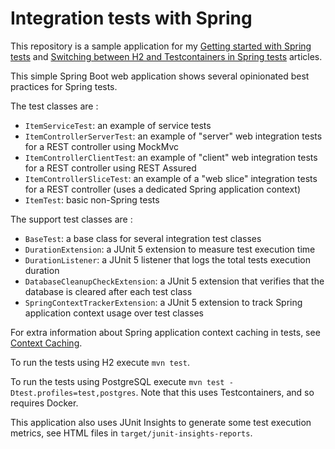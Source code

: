 # Integration tests with Spring

This repository is a sample application for my
[Getting started with Spring tests](https://www.adeliosys.fr/articles/spring-tests/) and
[Switching between H2 and Testcontainers in Spring tests](https://www.adeliosys.fr/articles/spring-tests-database/)
articles.

This simple Spring Boot web application shows several opinionated best practices for Spring tests.

The test classes are :

- `ItemServiceTest`: an example of service tests
- `ItemControllerServerTest`: an example of "server" web integration tests for a REST controller using MockMvc
- `ItemControllerClientTest`: an example of "client" web integration tests for a REST controller using REST Assured
- `ItemControllerSliceTest`: an example of a "web slice" integration tests for a REST controller (uses a dedicated Spring application context)
- `ItemTest`: basic non-Spring tests

The support test classes are :

- `BaseTest`: a base class for several integration test classes
- `DurationExtension`: a JUnit 5 extension to measure test execution time
- `DurationListener`: a JUnit 5 listener that logs the total tests execution duration
- `DatabaseCleanupCheckExtension`: a JUnit 5 extension that verifies that the database is cleared after each test class
- `SpringContextTrackerExtension`: a JUnit 5 extension to track Spring application context usage over test classes

For extra information about Spring application context caching in tests, see [Context Caching](https://docs.spring.io/spring-framework/reference/testing/testcontext-framework/ctx-management/caching.html).

To run the tests using H2 execute `mvn test`.

To run the tests using PostgreSQL execute `mvn test -Dtest.profiles=test,postgres`.
Note that this uses Testcontainers, and so requires Docker.

This application also uses JUnit Insights to generate some test execution metrics, see HTML files in
`target/junit-insights-reports`.
